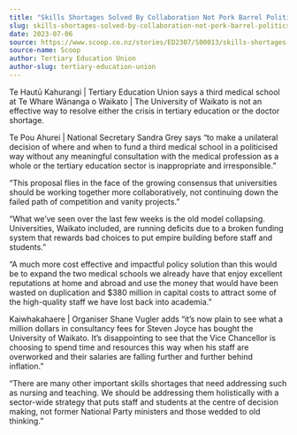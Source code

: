 ```yaml
---
title: "Skills Shortages Solved By Collaboration Not Pork Barrel Politics"
slug: skills-shortages-solved-by-collaboration-not-pork-barrel-politics
date: 2023-07-06
source: https://www.scoop.co.nz/stories/ED2307/S00013/skills-shortages-solved-by-collaboration-not-pork-barrel-politics.htm
source-name: Scoop
author: Tertiary Education Union
author-slug: tertiary-education-union
---
```


<p>Te Hautū Kahurangi | Tertiary Education Union says a
third medical school at Te Whare Wānanga o Waikato | The
University of Waikato is not an effective way to resolve
either the crisis in tertiary education or the doctor
shortage.</p>

<p>Te Pou Ahurei | National Secretary Sandra
Grey says “to make a unilateral decision of where and when
to fund a third medical school in a politicised way without
any meaningful consultation with the medical profession as a
whole or the tertiary education sector is inappropriate and
irresponsible.”</p>

<p>“This proposal flies in the face
of the growing consensus that universities should be working
together more collaboratively, not continuing down the
failed path of competition and vanity
projects.”</p>

<p>“What we’ve seen over the last few
weeks is the old model collapsing. Universities, Waikato
included, are running deficits due to a broken funding
system that rewards bad choices to put empire building
before staff and students.”</p>

<p>“A much more cost
effective and impactful policy solution than this would be
to expand the two medical schools we already have that enjoy
excellent reputations at home and abroad and use the money
that would have been wasted on duplication and $380 million
in capital costs to attract some of the high-quality staff
we have lost back into academia.”</p>

<p>Kaiwhakahaere |
Organiser Shane Vugler adds “it’s now plain to see what
a
million dollars in consultancy fees for Steven Joyce has
bought the University of Waikato. It’s disappointing to
see that the Vice Chancellor is choosing to spend time and
resources this way when his staff are overworked and their
salaries are falling further and further behind
inflation.”</p>

<p>“There are many other important skills
shortages that need addressing such as nursing and teaching.
We should be addressing them holistically with a sector-wide
strategy that puts staff and students at the centre of
decision making, not former National Party ministers and
those wedded to old
thinking.”</p>

<p></p>